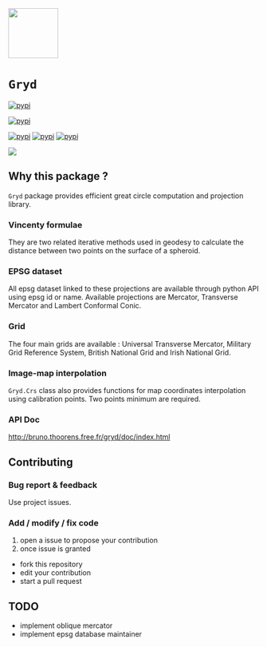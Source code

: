 <img src="http://bruno.thoorens.free.fr/img/gryd.png" height="100px" />

# `Gryd`
[![pypi](https://img.shields.io/pypi/l/Gryd.svg?style=flat-square)](http://bruno.thoorens.free.fr/licences/gryd.html)

[![pypi](https://img.shields.io/pypi/pyversions/Gryd.svg?style=flat-square)](https://pypi.python.org/pypi/Gryd)

[![pypi](https://img.shields.io/pypi/v/Gryd.svg?style=flat-square)](https://pypi.python.org/pypi/Gryd)
[![pypi](https://img.shields.io/pypi/dm/Gryd.svg?style=flat-square)](https://pypi.python.org/pypi/Gryd)
[![pypi](https://img.shields.io/badge/wheel-yes-brightgreen.svg?style=flat-square)](https://pypi.python.org/pypi/Gryd)

<img src="https://assets.gratipay.com/gratipay.svg?etag=3tGiSB5Uw_0-oWiLLxAqpQ~~" href="https://gratipay.com/Gryd" />

## Why this package ?
`Gryd` package provides efficient great circle computation and projection library.

### Vincenty formulae
They are two related iterative methods used in geodesy to calculate
the distance between two points on the surface of a spheroid.

### EPSG dataset
All epsg dataset linked to these projections are available through
python API using epsg id or name. Available projections are Mercator,
Transverse Mercator and Lambert Conformal Conic. 

### Grid
The four main grids are available : Universal Transverse Mercator,
Military Grid Reference System, British National Grid and Irish
National Grid.

### Image-map interpolation

`Gryd.Crs` class also provides functions for map coordinates
interpolation using calibration points. Two points minimum are
required.

### API Doc
http://bruno.thoorens.free.fr/gryd/doc/index.html

## Contributing
### Bug report & feedback
Use project issues.

### Add / modify / fix code
1. open a issue to propose your contribution
2. once issue is granted
  + fork this repository
  + edit your contribution
  + start a pull request

## TODO
+ implement oblique mercator
+ implement epsg database maintainer
